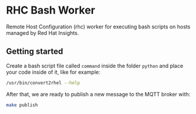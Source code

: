 # RHC Bash Worker

Remote Host Configuration (rhc) worker for executing bash scripts on hosts
managed by Red Hat Insights.

## Getting started

Create a bash script file called `command` inside the folder `python` and place
your code inside of it, like for example:

```bash
/usr/bin/convert2rhel --help
```

After that, we are ready to publish a new message to the MQTT broker with:

```bash
make publish
```
